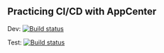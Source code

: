 ## Practicing CI/CD with AppCenter

Dev: [![Build status](https://build.appcenter.ms/v0.1/apps/c468b910-6aa7-4e08-8696-a7a2ff8d9371/branches/dev/badge)](https://appcenter.ms)

Test: [![Build status](https://build.appcenter.ms/v0.1/apps/c468b910-6aa7-4e08-8696-a7a2ff8d9371/branches/test/badge)](https://appcenter.ms)
